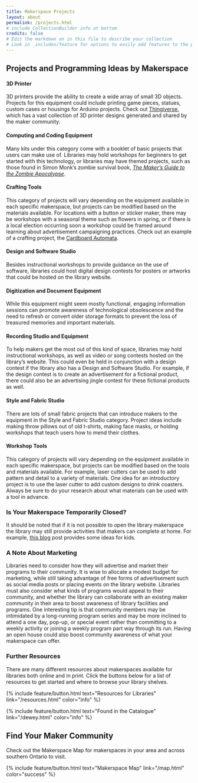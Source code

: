 ```yaml
---
title: Makerspace Projects
layout: about
permalink: /projects.html
# include CollectionBuilder info at bottom
credits: false
# Edit the markdown on in this file to describe your collection
# Look in _includes/feature for options to easily add features to the page
---
```


## Projects and Programming Ideas by Makerspace
#### 3D Printer
3D printers provide the ability to create a wide array of small 3D objects. Projects for this equipment could include printing game pieces, statues, custom cases or housings for Arduino projects. Check out [Thingiverse](https://www.thingiverse.com/), which has a vast collection of 3D printer designs generated and shared by the maker community.

#### Computing and Coding Equipment 
Many kits under this category come with a booklet of basic projects that users can make use of. Libraries may hold workshops for beginners to get started with this technology, or libraries may have themed projects, such as those found in Simon Monk’s zombie survival book, _[The Maker’s Guide to the Zombie Apocalypse](/resources.html#resourcesforlibraries)_.

#### Crafting Tools
This category of projects will vary depending on the equipment available in each specific makerspace, but projects can be modified based on the materials available. For locations with a button or sticker maker, there may be workshops with a seasonal theme such as flowers in spring, or if there is a local election occurring soon a workshop could be framed around learning about advertisement campaigning practices. Check out an example of a crafting project, the [Cardboard Automata](https://exploratorium.edu/pie/downloads/Cardboard_Automata.pdf). 

#### Design and Software Studio 
Besides instructional workshops to provide guidance on the use of software, libraries could host digital design contests for posters or artworks that could be hosted on the library website. 

#### Digitization and Document Equipment 
While this equipment might seem mostly functional, engaging information sessions can promote awareness of technological obsolescence and the need to refresh or convert older storage formats to prevent the loss of treasured memories and important materials.

#### Recording Studio and Equipment 
To help makers get the most out of this kind of space, libraries may hold instructional workshops, as well as video or song contests hosted on the library’s website. This could even be held in conjunction with a design contest if the library also has a Design and Software Studio. For example, if the design contest is to create an advertisement for a fictional product, there could also be an advertising jingle contest for these fictional products as well.

#### Style and Fabric Studio 
There are lots of small fabric projects that can introduce makers to the equipment in the Style and Fabric Studio category. Project ideas include making throw pillows out of old t-shirts, making face masks, or holding workshops that teach users how to mend their clothes. 

#### Workshop Tools
This category of projects will vary depending on the equipment available in each specific makerspace, but projects can be modified based on the tools and materials available. For example, laser cutters can be used to add pattern and detail to a variety of materials. One idea for an introductory project is to use the laser cutter to add custom designs to drink coasters. Always be sure to do your research about what materials can be used with a tool in advance.

### Is Your Makerspace Temporarily Closed?
It should be noted that if it is not possible to open the library makerspace the library may still provide activities that makers can complete at home. For example, [this blog](https://ideas.demco.com/blog/6-maker-activities-keep-kids-learning-at-home/) post provides some ideas for kids.

### A Note About Marketing
Libraries need to consider how they will advertise and market their programs to their community. It is wise to allocate a modest budget for marketing, while still taking advantage of free forms of advertisement such as social media posts or placing events on the library website. Libraries must also consider what kinds of programs would appeal to their community, and whether the library can collaborate with an existing maker community in their area to boost awareness of library facilities and programs. One interesting tip is that community members may be intimidated by a long-running program series and may be more inclined to attend a one day, pop-up, or special event rather than committing to a weekly activity or joining a weekly program part way through its run. Having an open house could also boost community awareness of what your makerspace can offer.

### Further Resources
There are many different resources about makerspaces available for libraries both online and in print. Click the buttons below for a list of resources to get started and where to browse your library shelves.

{% include feature/button.html text="Resources for Libraries" link="/resources.html" color="info" %}

{% include feature/button.html text="Found in the Catalogue" link="/dewey.html" color="info" %}

## Find Your Maker Community

Check out the Makerspace Map for makerspaces in your area and across southern Ontario to visit.

{% include feature/button.html text="Makerspace Map" link="/map.html" color="success" %}